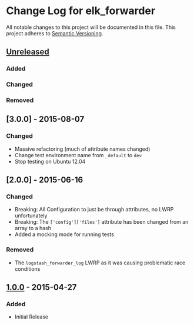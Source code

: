 # Change Log for elk_forwarder
All notable changes to this project will be documented in this file.
This project adheres to [Semantic Versioning](http://semver.org/).

## [Unreleased][unreleased]
### Added

### Changed

### Removed

## [3.0.0] - 2015-08-07
### Changed
- Massive refactoring (much of attribute names changed)
- Change test environment name from `_default` to `dev`
- Stop testing on Ubuntu 12.04 

## [2.0.0] - 2015-06-16
### Changed
- Breaking: All Configuration to just be through attributes, no LWRP unfortunately
- Breaking: The `['config']['files']` attribute has been changed from an array to a hash
- Added a mocking mode for running tests

### Removed
- The `logstash_forwarder_log` LWRP as it was causing problematic race conditions

## [1.0.0] - 2015-04-27
### Added
- Initial Release

[unreleased]: https://github.com/evertrue/elk_forwarder-cookbook/compare/v1.0.0...HEAD
[1.0.0]: https://github.com/evertrue/elk_forwarder-cookbook/tree/v1.0.0
